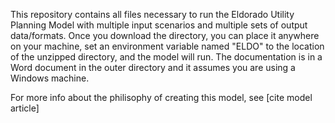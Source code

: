 This repository contains all files necessary to run the Eldorado Utility Planning Model with multiple input scenarios and multiple sets of output data/formats. Once you download the directory, you can place it anywhere on your machine, set an environment variable named "ELDO" to the location of the unzipped directory, and the model will run. The documentation is in a Word document in the outer directory and it assumes you are using a Windows machine.

For more info about the philisophy of creating this model, see [cite model article]
